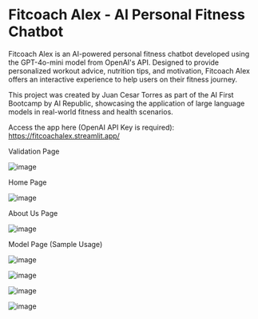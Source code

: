 # Fitcoach Alex - AI Personal Fitness Chatbot
Fitcoach Alex is an AI-powered personal fitness chatbot developed using the GPT-4o-mini model from OpenAI's API. Designed to provide personalized workout advice, nutrition tips, and motivation, Fitcoach Alex offers an interactive experience to help users on their fitness journey.

This project was created by Juan Cesar Torres as part of the AI First Bootcamp by AI Republic, showcasing the application of large language models in real-world fitness and health scenarios.


Access the app here (OpenAI API Key is required): https://fitcoachalex.streamlit.app/ 

Validation Page

![image](https://github.com/user-attachments/assets/f66ca75f-81dc-4b71-897e-33fd8a09ad08)

Home Page

![image](https://github.com/user-attachments/assets/b674211b-8716-4d6a-85f3-746f5316960c)

About Us Page

![image](https://github.com/user-attachments/assets/a515a600-1a0a-44d8-9874-1ec0d7a6cffa)

Model Page (Sample Usage)

![image](https://github.com/user-attachments/assets/1cca7db9-5b32-452f-9bc2-e83df42b2541)

![image](https://github.com/user-attachments/assets/a050dcee-901d-4f20-a717-0d9f731d6bba)

![image](https://github.com/user-attachments/assets/b6d6bb09-a560-46a5-962e-76a94fd504c5)

![image](https://github.com/user-attachments/assets/3a093259-0b76-45db-8e69-eac39f467e07)
